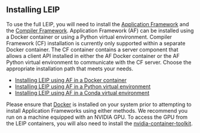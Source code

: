 ## Installing LEIP

To use the full LEIP, you will need to install the [Application Framework](https://leipdocs.latentai.io/af/latest/content/) and the [Compiler Framework](https://leipdocs.latentai.io/cf/latest/content/). Application Framework (AF) can be installed using a Docker container or using a Python virtual environment. Compiler Framework (CF) installation is currently only supported within a separate Docker container. The CF container contains a server component that allows a client API installed in either the AF Docker container or the AF Python virtual environment to communicate with the CF server.  Choose the appropriate installation path that meets your needs.

* [Installing LEIP using AF in a Docker container](./client_docker.md)
* [Installing LEIP using AF in a Python virtual environment](./python_virtual.md)
* [Installing LEIP using AF in a Conda virtual environment](./conda.md)

Please ensure that [Docker](https://docs.docker.com/engine/install/) is installed on your system prior to attempting to install Application Frameworks using either methods.  We recommend you run on a machine equipped with an NVIDIA GPU. To access the GPU from the LEIP containers, you will also need to install the [nvidia-container-toolkit](https://docs.nvidia.com/datacenter/cloud-native/container-toolkit/latest/install-guide.html).
